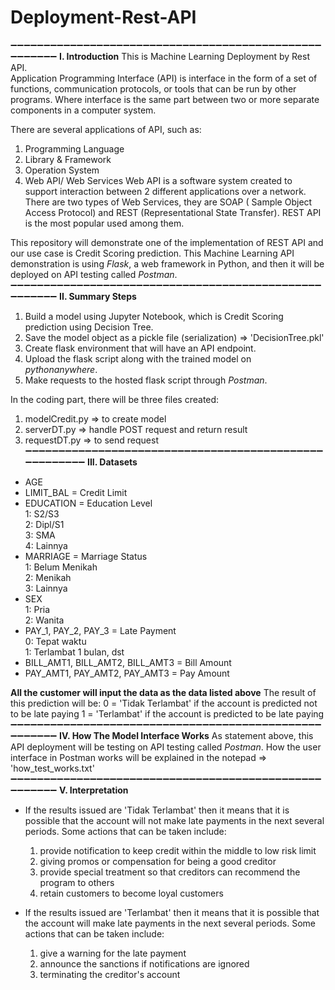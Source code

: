 # Deployment-Rest-API
➖➖➖➖➖➖➖➖➖➖➖➖➖➖➖➖➖➖➖➖➖➖➖➖➖➖➖➖➖➖➖➖➖➖➖➖➖➖➖➖➖➖➖➖➖➖➖➖➖➖➖➖➖➖
**I. Introduction**
This is Machine Learning Deployment by Rest API. <br>
Application Programming Interface (API) is interface in the form of a set of functions, communication protocols, or tools that can be run by other programs. Where interface is the same part between two or more separate components in a computer system.

There are several applications of API, such as:
  1. Programming Language
  2. Library & Framework
  3. Operation System
  4. Web API/ Web Services
     Web API is a software system created to support interaction between 2 different applications over a network. There are two types of      Web Services, they are SOAP ( Sample Object Access Protocol) and REST (Representational State Transfer). REST API is the most            popular used among them.

This repository will demonstrate one of the implementation of REST API and our use case is Credit Scoring prediction. This Machine Learning API demonstration is using *Flask*, a web framework in Python, and then it will be deployed on API testing called *Postman*.
➖➖➖➖➖➖➖➖➖➖➖➖➖➖➖➖➖➖➖➖➖➖➖➖➖➖➖➖➖➖➖➖➖➖➖➖➖➖➖➖➖➖➖➖➖➖➖➖➖➖➖➖➖➖
**II. Summary Steps**
  1. Build a model using Jupyter Notebook, which is Credit Scoring prediction using Decision Tree.
  2. Save the model object as a pickle file (serialization) => 'DecisionTree.pkl'
  3. Create flask environment that will have an API endpoint.  
  4. Upload the flask script along with the trained model on *pythonanywhere*. 
  5. Make requests to the hosted flask script through *Postman*.

In the coding part, there will be three files created:
  1. modelCredit.py => to create model 
  2. serverDT.py => handle POST request and return result 
  3. requestDT.py => to send request 
➖➖➖➖➖➖➖➖➖➖➖➖➖➖➖➖➖➖➖➖➖➖➖➖➖➖➖➖➖➖➖➖➖➖➖➖➖➖➖➖➖➖➖➖➖➖➖➖➖➖➖➖➖➖ 
**III. Datasets**
  - AGE <br>
  - LIMIT_BAL = Credit Limit<br>
  - EDUCATION = Education Level <br>
    1: S2/S3 <br>
    2: Dipl/S1 <br>
    3: SMA <br>
    4: Lainnya <br>
  - MARRIAGE = Marriage Status<br>
    1: Belum Menikah <br>
    2: Menikah <br>
    3: Lainnya <br>
  - SEX <br>
    1: Pria <br>
    2: Wanita <br>
  - PAY_1, PAY_2, PAY_3	= Late Payment <br>
    0: Tepat waktu <br>
    1: Terlambat 1 bulan, dst <br>
  - BILL_AMT1, BILL_AMT2, BILL_AMT3 = Bill Amount <br>
  - PAY_AMT1, PAY_AMT2, PAY_AMT3 = Pay Amount <br>
  
**All the customer will input the data as the data listed above**
The result of this prediction will be:
  0 = 'Tidak Terlambat' if the account is predicted not to be late paying
  1 = 'Terlambat' if the account is predicted to be late paying
➖➖➖➖➖➖➖➖➖➖➖➖➖➖➖➖➖➖➖➖➖➖➖➖➖➖➖➖➖➖➖➖➖➖➖➖➖➖➖➖➖➖➖➖➖➖➖➖➖➖➖➖➖➖
**IV. How The Model Interface Works**
As statement above, this API deployment will be testing on API testing called *Postman*. How the user interface in Postman works will be explained in the notepad => 'how_test_works.txt'
➖➖➖➖➖➖➖➖➖➖➖➖➖➖➖➖➖➖➖➖➖➖➖➖➖➖➖➖➖➖➖➖➖➖➖➖➖➖➖➖➖➖➖➖➖➖➖➖➖➖➖➖➖➖
**V. Interpretation**
- If the results issued are 'Tidak Terlambat' then it means that it is possible that the account will not make late payments in the next   several periods. Some actions that can be taken include:
    1. provide notification to keep credit within the middle to low risk limit
    2. giving promos or compensation for being a good creditor
    3. provide special treatment so that creditors can recommend the program to others
    4. retain customers to become loyal customers

- If the results issued are 'Terlambat' then it means that it is possible that the account will make late payments in the next several     periods. Some actions that can be taken include:
    1. give a warning for the late payment
    2. announce the sanctions if notifications are ignored
    3. terminating the creditor's account

 



